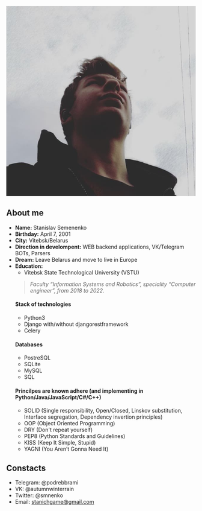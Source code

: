 ![logo](https://github.com/smnenko/smnenko/blob/main/logo.jpg?raw=true)
## About me
- **Name:** Stanislav Semenenko
- **Birthday:** April 7, 2001
- **City:** Vitebsk/Belarus
- **Direction in develompent:** WEB backend applications, VK/Telegram BOTs, Parsers
- **Dream:** Leave Belarus and move to live in Europe
- **Education:**
  - Vitebsk State Technological University (VSTU)
  > *Faculty “Information Systems and Robotics”, speciality “Computer engineer”, from 2018 to 2022.*
  #### Stack of technologies
  - Python3
  - Django with/without djangorestframework
  - Celery
  #### Databases
  - PostreSQL
  - SQLite
  - MySQL
  - SQL
  #### Princilpes are known adhere (and implementing in Python/Java/JavaScript/C#/C++)
  - SOLID (Single responsibility, Open/Closed, Linskov substitution, Interface segregation, Dependency invertion principles)
  - OOP (Object Oriented Programming)
  - DRY (Don't repeat yourself)
  - PEP8 (Python Standards and Guidelines)
  - KISS (Keep It Simple, Stupid)
  - YAGNI (You Aren’t Gonna Need It)
## Constacts
  - Telegram: @podrebbrami
  - VK: @autumnwinterrain
  - Twitter: @smnenko
  - Email: stanichgame@gmail.com
